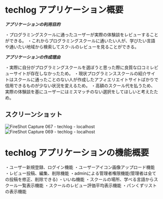 # techlog アプリケーション概要
***アプリケーションの利用目的***

・プログラミングスクールに通ったユーザーが実際の体験談をレビューすることができる。
・これからプログラミングスクールに通いたい人が、学びたい言語や通いたい地域から検索してスク-ルのレビューを見ることができる。

***アプリケーションの作成理由***

・実際に自分がプログラミングスクールを選ぼうと思った際に良質な口コミレビューサイトが存在しなかったため。
・現状プログラミンススクールの紹介サイトはスクールに通ったことのない人が作成したアフィエリエイトサイトばかりで信用できるものが少ない状況を変えるため。
・高額のスクール代を払うため、実際の体験談を基にユーザーにはミスマッチのない選択をしてほしいと考えたため。


## スクリーンショット

![FireShot Capture 067 - techlog - localhost](https://user-images.githubusercontent.com/54498213/70106404-e7497080-1686-11ea-90e2-b3cb79541425.png)
![FireShot Capture 069 - techlog - localhost](https://user-images.githubusercontent.com/54498213/70107091-eb768d80-1688-11ea-951f-7da387d8f86e.png)

# techlog アプリケーションの機能概要

・ユーザー新規登録、ログイン機能
・ユーザーアイコン画像アップロード機能
・レビュー投稿、編集、削除機能
・adminによる管理者権限機能(管理者は全ての投稿を修正、削除できる)
・いいね機能
・スクールの場所、学べる言語からスクール一覧表示機能
・スクールのレビュー評価平均表示機能
・パンくずリストの表示機能

